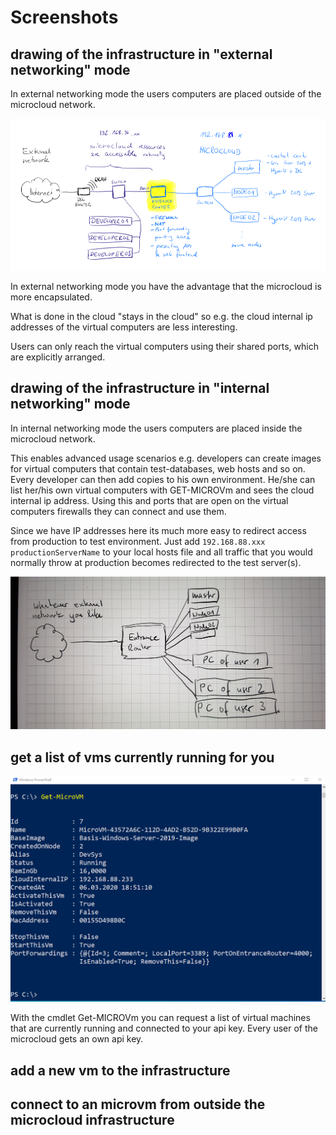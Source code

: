 # Screenshots

## drawing of the infrastructure in "external networking" mode

In external networking mode the users computers are placed outside of the microcloud network.

![external networking mode](external-networking-mode.png)

In external networking mode you have the advantage that the microcloud is more encapsulated. 

What is done in the cloud "stays in the cloud" so e.g. the cloud internal ip addresses of the virtual computers are less interesting.

Users can only reach the virtual computers using their shared ports, which are explicitly arranged. 

## drawing of the infrastructure in "internal networking" mode

In internal networking mode the users computers are placed inside the microcloud network.

This enables advanced usage scenarios e.g. developers can create images for virtual computers that contain test-databases, web hosts and so on.
Every developer can then add copies to his own environment. He/she can list her/his own virtual computers with GET-MICROVm and sees the cloud internal ip address. 
Using this and ports that are open on the virtual computers firewalls they can connect and use them.

Since we have IP addresses here its much more easy to redirect access from production to test environment. Just add `192.168.88.xxx productionServerName` to your local hosts file and all traffic that you would normally throw at production becomes redirected to the test server(s).

![internal networking mode](internal-networking-mode.jpg)

## get a list of vms currently running for you

![Get-MICROVM](get-microvm-2020-03-12-202348.png)

With the cmdlet Get-MICROVm you can request a list of virtual machines that are currently running and connected to your api key.
Every user of the microcloud gets an own api key.

## add a new vm to the infrastructure

## connect to an microvm from outside the microcloud infrastructure
